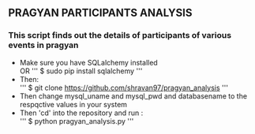 ## PRAGYAN PARTICIPANTS ANALYSIS  
### This script finds out the details of participants of various events in pragyan  
* Make sure you have SQLalchemy installed   
OR  ''' $ sudo pip install sqlalchemy '''  
* Then:  
''' $ git clone https://github.com/shravan97/pragyan_analysis '''  
* Then change mysql_uname and mysql_pwd and databasename to the respqctive values in your system  
* Then 'cd' into the repository and run :  
''' $ python pragyan_analysis.py '''  




